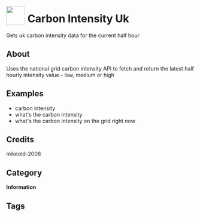 # <img src="https://raw.githack.com/FortAwesome/Font-Awesome/master/svgs/solid/lightbulb.svg" card_color="#22A7F0" width="50" height="50" style="vertical-align:bottom"/> Carbon Intensity Uk
Gets uk carbon intensity data for the current half hour

## About
Uses the national grid carbon intensity API to fetch and return the latest half hourly intensity value - low, medium or high

## Examples
* carbon intensity
* what's the carbon intensity
* what's the carbon intensity on the grid right now

## Credits
mikeold-2008

## Category
**Information**

## Tags

